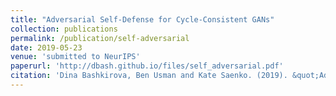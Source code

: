 ```yaml
---
title: "Adversarial Self-Defense for Cycle-Consistent GANs"
collection: publications
permalink: /publication/self-adversarial
date: 2019-05-23
venue: 'submitted to NeurIPS'
paperurl: 'http://dbash.github.io/files/self_adversarial.pdf'
citation: 'Dina Bashkirova, Ben Usman and Kate Saenko. (2019). &quot;Adversarial Self-Defense for Cycle-Consistent GANs.&quot;. '
---
```


